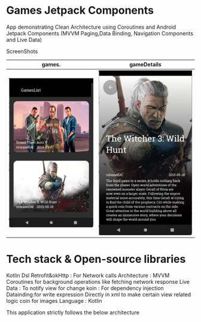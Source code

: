 # Games Jetpack Components

App demonstrating Clean Architecture using Coroutines and Android Jetpack Components (MVVM Paging,Data Binding, Navigation Components and Live Data)

ScreenShots

 games.                    |   gameDetails 
:-------------------------:|:-------------------------:
![](screenShot/games.png?raw=true "Title") | ![](screenShot/gameDetails.png?raw=true "Title") 



# Tech stack & Open-source libraries

Kotlin Dsl
Retrofit&okHttp : For Network calls
Architecture : MVVM
Coroutines for background operations like fetching network response
Live Data : To notify view for change
koin : For dependency injection
Datainding:for write expression Directly in xml to make certain view related logic
coin for images
Language : Kotlin

This application strictly follows the below architecture
